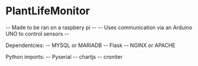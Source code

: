 # PlantLifeMonitor
-- Made to be ran on a raspbery pi --
-- Uses communication via an Arduino UNO to control sensors --

Dependentcies:
-- MYSQL or MARIADB
-- Flask
-- NGINX or APACHE 

Python imports:
-- Pyserial
-- chartjs
-- croniter

